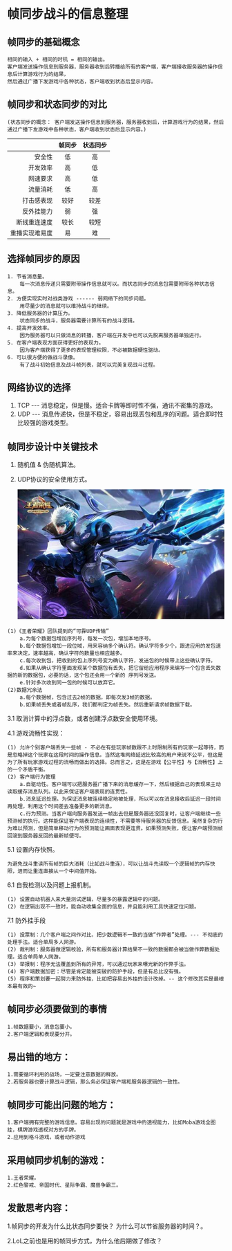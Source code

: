 # 帧同步战斗的信息整理

## 帧同步的基础概念
    
    相同的输入 + 相同的时机 = 相同的输出。
    客户端发送操作信息到服务器，服务器收到后转播给所有的客户端，客户端接收服务器的操作信息后计算游戏行为的结果，
    然后通过广播下发游戏中各种状态，客户端收到状态后显示内容。
    

## 帧同步和状态同步的对比

    (状态同步的概念： 客户端发送操作信息到服务器，服务器收到后，计算游戏行为的结果，然后通过广播下发游戏中各种状态，客户端收到状态后显示内容。)


    
|           | 帧同步    |  状态同步  |
| --------:   | :-----:   | :----: |
| 安全性        | 低      |   高    |
| 开发效率        | 高     |   低   |
| 网速要求        | 高      |   低    |
| 流量消耗        | 低     |   高    |
| 打击感表现        | 较好      |  较差    |
| 反外挂能力        | 弱     |   强   |
| 断线重连速度        | 较长    |   较短    |
| 重播实现难易度        | 易      |   难    |

## 选择帧同步的原因

~~~
1. 节省消息量。
    每一次消息传递只需要附带操作信息就可以。而状态同步的消息包需要附带各种状态信息。
2. 方便实现实时对战类游戏 ------ 弱网络下的同步问题。
    用尽量少的消息就可以维持战斗的继续。
3. 降低服务器的计算压力。
    状态同步的战斗，服务器需要计算所有的战斗逻辑。
4. 提高开发效率。
    因为服务器可以只做消息的转播，客户端在开发中也可以先脱离服务器单独进行。
5. 在客户端表现方面获得更好的表现力。
    因为客户端获得了更多的表现管理权限，不必被数据硬性驱动。
6. 可以很方便的做战斗录像。
    有了战斗初始信息及战斗帧列表，就可以完美复现战斗过程。
~~~
    
## 网络协议的选择

1. TCP --- 消息稳定，但是慢。适合卡牌等即时性不强，通讯不密集的游戏。
2. UDP --- 消息传递快，但是不稳定，容易出现丢包和乱序的问题。适合即时性比较强的游戏类型。

## 帧同步设计中关键技术

1. 随机值 &  伪随机算法。
2. UDP协议的安全使用方式。

    ![Image text](../../images/u=3188343038,2062745717&fm=173&app=25&f=JPEG.jpg)


```
(1)《王者荣耀》团队提到的“可靠UDP传输”
    a.为每个数据包增加序列号，每发一次包，增加本地序号。
    b.每个数据包增加一段位域，用来容纳多个确认符。确认字符多少个，跟进应用的发包速率来决定，速率越高，确认字符的数量也相应越多。
    c.每次收到包，把收到的包上序列号变为确认字符，发送包的时候带上这些确认字符。
    d.如果从确认字符里面发现某个数据包有丢失，把它留给应用程序来编写一个包含丢失数据的新的数据包，必要的话，这个包还会用一个新的 序列号发送。
    e.针对多次收到同一包的时候可以放弃它。
(2)数据冗余法
    a.每个数据帧，包含过去2帧的数据，即每次发3帧的数据。
    b.如果帧丢失或者帧乱序，我们都判定为帧丢失。然后重新请求帧数据下载。
```
3.1 取消计算中的浮点数，或者创建浮点数安全使用环境。

4.1 游戏流畅性实现：
```
(1) 允许个别客户端丢失一些帧 - 不必在有些玩家帧数跟不上时限制所有的玩家一起等待，而是忽略掉这个玩家在这段时间的操作信息。当然这堆网络延迟比较高的用户来说不公平，但这是为了所有玩家游戏过程的流畅而做出的选择。总而言之，这是在游戏【公平性】与【流畅性】上的一个矛盾平衡。
(2) 客户端行为管理
    a.自驱动性。客户端可以把服务器广播下来的消息缓存一下，然后根据自己的表现来主动读取缓存消息队列。以此来保证客户端表现的连贯性。
    b.消息延迟处理。为保证消息被连续稳定地被处理，所以可以在消息接收后延迟一段时间再处理，利用这个时间差去准备更多的新消息。
    c.行为预测。当客户端向服务器发送一帧出去但是服务器还没回复时，让客户端继续一些预测帧的执行。这样能保证客户端表现的连续性，不需要等待服务器的反馈信息。虽然复杂的行为难以预测，但是简单移动行为的预测能让画面表现更连贯。如果预测失败，便让客户端预测帧回滚到服务器反回的最新帧便可。
```
5.1 设置内存快照。
    
    为避免战斗重读所有帧的巨大消耗（比如战斗重连），可以让战斗先读取一个逻辑帧的内存快照，进而让重连直接从一个中间值开始。
6.1 自我检测以及问题上报机制。
```
(1) 设置自动机器人来大量测试逻辑，尽量多的暴露逻辑中的问题。
(2) 在逻辑出现不一致时，能自动收集全面的信息，并且能利用工具快速定位问题。
```
7.1 防外挂手段
```
(1) 投票制：几个客户端之间作对比，把少数逻辑不一致的当做“作弊者”处理。--- 不彻底的处理手法。适合单局多人网游。
(2) 裁判制：服务器做逻辑校验，所有和服务器计算结果不一致的数据都会被当做作弊数据处理。适合单局单人网游。
(3) 举报制：程序无法覆盖到所有的异常，可以通过玩家来曝光新的作弊手法。
(4) 客户端数据加密：尽管是肯定能被突破的防护手段，但是有总比没有强。
(5) 程序和策划要一起努力来防外挂，比如把容易出外挂的设计改掉。-- 这个修改其实是最根本最有效的~
```

## 帧同步必须要做到的事情
```
1.帧数据要小，消息包要小。
2.客户端逻辑和表现要分开。
```
           
## 易出错的地方：
```
1.需要循环利用的战场，一定要注意数据的释放。
2.若服务器也要计算战斗逻辑，那么务必保证客户端和服务器逻辑的一致性。
```          
       
## 帧同步可能出问题的地方：
```
1.客户端拥有完整的游戏信息。容易出现的问题就是游戏中的透视能力，比如Moba游戏全图挂，棋牌游戏透视对方的手牌。
2.应用到格斗游戏，或者动作游戏
```

## 采用帧同步机制的游戏：
```
1.王者荣耀。
2.红色警戒、帝国时代、星际争霸、魔兽争霸三。
```

## 发散思考内容：
1.帧同步的开发为什么比状态同步要快？ 为什么可以节省服务器的时间？。

2.LoL之前也是用的帧同步方式，为什么他后期做了修改？
